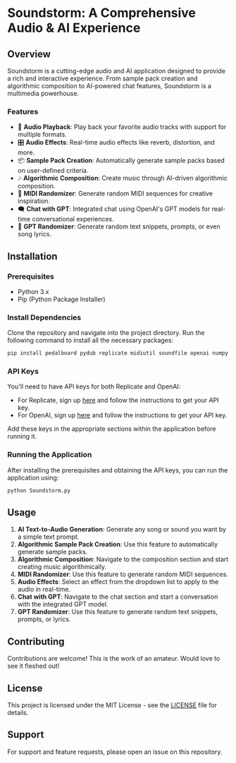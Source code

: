 # Soundstorm: A Comprehensive Audio & AI Experience

## Overview

Soundstorm is a cutting-edge audio and AI application designed to provide a rich and interactive experience. From sample pack creation and algorithmic composition to AI-powered chat features, Soundstorm is a multimedia powerhouse.

### Features

- 🎵 **Audio Playback**: Play back your favorite audio tracks with support for multiple formats.
- 🎛 **Audio Effects**: Real-time audio effects like reverb, distortion, and more.
- 📦 **Sample Pack Creation**: Automatically generate sample packs based on user-defined criteria.
- 🎶 **Algorithmic Composition**: Create music through AI-driven algorithmic composition.
- 🎹 **MIDI Randomizer**: Generate random MIDI sequences for creative inspiration.
- 🗨️ **Chat with GPT**: Integrated chat using OpenAI's GPT models for real-time conversational experiences.
- 🎲 **GPT Randomizer**: Generate random text snippets, prompts, or even song lyrics.

## Installation

### Prerequisites

- Python 3.x
- Pip (Python Package Installer)

### Install Dependencies

Clone the repository and navigate into the project directory. Run the following command to install all the necessary packages:

```bash
pip install pedalboard pydub replicate midiutil soundfile openai numpy
```

### API Keys

You'll need to have API keys for both Replicate and OpenAI:

- For Replicate, sign up [here](https://replicate.ai/login) and follow the instructions to get your API key.
- For OpenAI, sign up [here](https://beta.openai.com/signup/) and follow the instructions to get your API key.

Add these keys in the appropriate sections within the application before running it.

### Running the Application

After installing the prerequisites and obtaining the API keys, you can run the application using:

```bash
python Soundstorm.py
```

## Usage

1. **AI Text-to-Audio Generation**: Generate any song or sound you want by a simple text prompt.
2. **Algorithmic Sample Pack Creation**: Use this feature to automatically generate sample packs.
3. **Algorithmic Composition**: Navigate to the composition section and start creating music algorithmically.
4. **MIDI Randomizer**: Use this feature to generate random MIDI sequences.
5. **Audio Effects**: Select an effect from the dropdown list to apply to the audio in real-time.
6. **Chat with GPT**: Navigate to the chat section and start a conversation with the integrated GPT model.
7. **GPT Randomizer**: Use this feature to generate random text snippets, prompts, or lyrics.

## Contributing

Contributions are welcome! This is the work of an amateur. Would love to see it fleshed out!

## License

This project is licensed under the MIT License - see the [LICENSE](LICENSE) file for details.

## Support

For support and feature requests, please open an issue on this repository.
